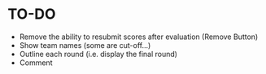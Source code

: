 # TO-DO

- Remove the ability to resubmit scores after evaluation (Remove Button)
- Show team names (some are cut-off...) 
- Outline each round (i.e. display the final round)
- Comment
